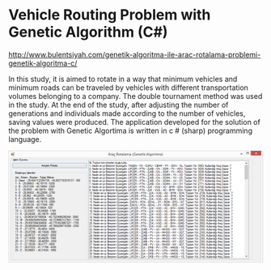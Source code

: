 # Vehicle Routing Problem with Genetic Algorithm (C#)

http://www.bulentsiyah.com/genetik-algoritma-ile-arac-rotalama-problemi-genetik-algoritma-c/

In this study, it is aimed to rotate in a way that minimum vehicles and minimum roads can be traveled by vehicles with different transportation volumes belonging to a company. The double tournament method was used in the study. At the end of the study, after adjusting the number of generations and individuals made according to the number of vehicles, saving values were produced. The application developed for the solution of the problem with Genetic Algortima is written in c # (sharp) programming language.

![](https://github.com/bulentsiyah/Genetik-Algoritma-ile-Arac-Rotalama-Problemi/blob/master/Ekran-Al%C4%B1nt%C4%B1s%C4%B12.png)
